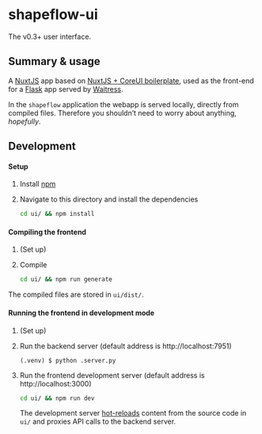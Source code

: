 # shapeflow-ui

The v0.3+ user interface.



## Summary & usage

A [NuxtJS](https://github.com/nuxt/nuxt.js) app based on [NuxtJS + CoreUI boilerplate](https://github.com/muhibbudins/nuxt-coreui), used as the front-end for a [Flask](https://github.com/pallets/flask) app served by [Waitress](https://github.com/Pylons/waitress).

In the `shapeflow` application the webapp is served locally, directly from compiled files. Therefore you shouldn’t need to worry about anything, *hopefully*.



## Development

#### Setup

1. Install [npm](https://www.npmjs.com/get-npm)

2. Navigate to this directory and install the dependencies

   ```bash
   cd ui/ && npm install
   ```

#### Compiling the frontend

1. (Set up)

2. Compile

   ```bash
   cd ui/ && npm run generate
   ```

The compiled files are stored in `ui/dist/`.

#### Running the frontend in development mode

1. (Set up)

2. Run the backend server (default address is http://localhost:7951)

	```
   (.venv) $ python .server.py
	```

3. Run the frontend development server (default address is http://localhost:3000)

   ```bash
   cd ui/ && npm run dev
   ```
   
   The development server [hot-reloads](https://vue-loader.vuejs.org/guide/hot-reload.html) content from the source code in `ui/` and proxies API calls to the backend server.
